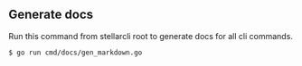 ## Generate docs

Run this command from stellarcli root to generate docs for all cli commands.

```bash
$ go run cmd/docs/gen_markdown.go
```
